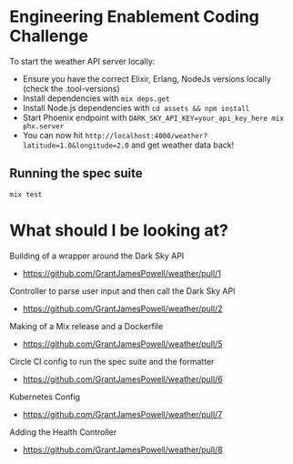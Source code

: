 # Engineering Enablement Coding Challenge

To start the weather API server locally:

  * Ensure you have the correct Elixir, Erlang, NodeJs versions locally (check the .tool-versions)
  * Install dependencies with `mix deps.get`
  * Install Node.js dependencies with `cd assets && npm install`
  * Start Phoenix endpoint with `DARK_SKY_API_KEY=your_api_key_here mix phx.server`
  * You can now hit `http://localhost:4000/weather?latitude=1.0&longitude=2.0` and get weather data back!

## Running the spec suite

```
mix test
```

# What should I be looking at?

Building of a wrapper around the Dark Sky API
  - https://github.com/GrantJamesPowell/weather/pull/1

Controller to parse user input and then call the Dark Sky API
  - https://github.com/GrantJamesPowell/weather/pull/2

Making of a Mix release and a Dockerfile
  - https://github.com/GrantJamesPowell/weather/pull/5

Circle CI config to run the spec suite and the formatter
  - https://github.com/GrantJamesPowell/weather/pull/6

Kubernetes Config
  - https://github.com/GrantJamesPowell/weather/pull/7

Adding the Health Controller
  - https://github.com/GrantJamesPowell/weather/pull/8
